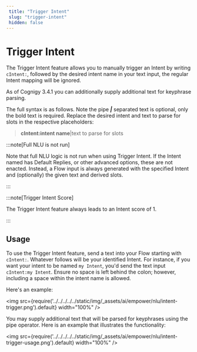 ```yaml
---
 title: "Trigger Intent" 
 slug: "trigger-intent" 
 hidden: false 
---
```

# Trigger Intent

The Trigger Intent feature allows you to manually trigger an Intent by writing `cIntent:`, followed by the desired intent name in your text input, the regular Intent mapping will be ignored.

As of Cognigy 3.4.1 you can additionally supply additional text for keyphrase parsing.

The full syntax is as follows. Note the pipe ***|*** separated text is optional, only the bold text is required. Replace the desired intent and text to parse for slots in the respective placeholders:

> **cIntent:intent name**|text to parse for slots

:::note[Full NLU is not run]

  Note that full NLU logic is not run when using Trigger Intent. If the Intent named has Default Replies, or other advanced options, these are not enacted. Instead, a Flow input is always generated with the specified Intent and (optionally) the given text and derived slots.

:::


:::note[Trigger Intent Score]

  The Trigger Intent feature always leads to an Intent score of 1.

:::


## Usage

To use the Trigger Intent feature, send a text into your Flow starting with `cIntent:`. 
Whatever follows will be your identified Intent.
For instance, if you want your intent to be named `my Intent`, you'd send the text input `cIntent:my Intent`. Ensure no space is left behind the colon; however, including a space within the intent name is allowed.

Here's an example:

<img src={require('../../../../../static/img/_assets/ai/empower/nlu/intent-trigger.png').default} width="100%" />

You may supply additional text that will be parsed for keyphrases using the pipe operator. Here is an example that illustrates the functionality:

<img src={require('../../../../../static/img/_assets/ai/empower/nlu/intent-trigger-usage.png').default} width="100%" />